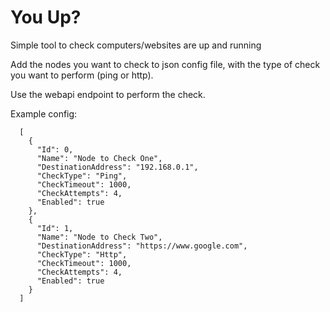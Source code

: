 # You Up?
Simple tool to check computers/websites are up and running

Add the nodes you want to check to json config file, with the type of check you want to perform (ping or http).

Use the webapi endpoint to perform the check.

Example config:
```
  [
    {
      "Id": 0,
      "Name": "Node to Check One",
      "DestinationAddress": "192.168.0.1",
      "CheckType": "Ping",
      "CheckTimeout": 1000,
      "CheckAttempts": 4,
      "Enabled": true
    },
    {
      "Id": 1,
      "Name": "Node to Check Two",
      "DestinationAddress": "https://www.google.com",
      "CheckType": "Http",
      "CheckTimeout": 1000,
      "CheckAttempts": 4,
      "Enabled": true
    }
  ]
```
